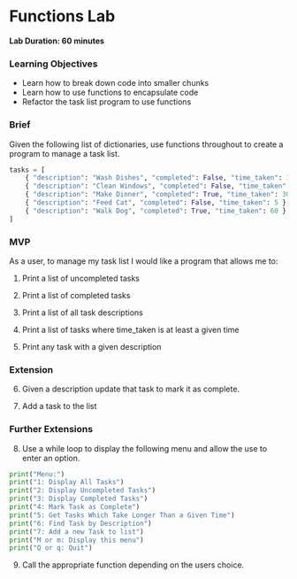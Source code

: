 # Functions Lab

**Lab Duration: 60 minutes**

### Learning Objectives
- Learn how to break down code into smaller chunks
- Learn how to use functions to encapsulate code
- Refactor the task list program to use functions

### Brief

Given the following list of dictionaries, use functions throughout to create a program to manage a task list.

```python
tasks = [
    { "description": "Wash Dishes", "completed": False, "time_taken": 10 },
    { "description": "Clean Windows", "completed": False, "time_taken": 15 },
    { "description": "Make Dinner", "completed": True, "time_taken": 30 },
    { "description": "Feed Cat", "completed": False, "time_taken": 5 },
    { "description": "Walk Dog", "completed": True, "time_taken": 60 },
]
```

### MVP

As a user, to manage my task list I would like a program that allows me to:

1. Print a list of uncompleted tasks

2. Print a list of completed tasks

3. Print a list of all task descriptions

4. Print a list of tasks where time_taken is at least a given time

5. Print any task with a given description


### Extension

6. Given a description update that task to mark it as complete.

7. Add a task to the list

### Further Extensions

8. Use a while loop to display the following menu and allow the use to enter an option.

```python
print("Menu:")
print("1: Display All Tasks")
print("2: Display Uncompleted Tasks")
print("3: Display Completed Tasks")
print("4: Mark Task as Complete")
print("5: Get Tasks Which Take Longer Than a Given Time")
print("6: Find Task by Description")
print("7: Add a new Task to list")
print("M or m: Display this menu")
print("Q or q: Quit")
```

9. Call the appropriate function depending on the users choice.
